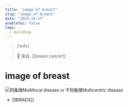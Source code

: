 ```yaml
---
title: "image of breast"
slug: "image-of-breast"
date: "2023-10-17"
enableToc: false
tags:
  - building
---
```


> [!info]
>
> 🌱 來自: [[breast cancer]]

# image of breast

![同象限Multifocal disease or 不同象限Multicentric disease](https://i.imgur.com/oreBE5k.png)

- [[BIRADS]]
